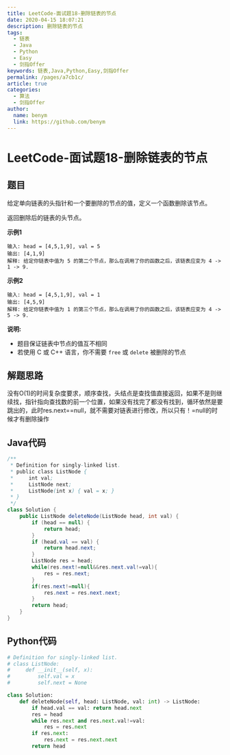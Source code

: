 ```yaml
---
title: LeetCode-面试题18-删除链表的节点
date: 2020-04-15 18:07:21
description: 删除链表的节点
tags: 
  - 链表
  - Java
  - Python
  - Easy
  - 剑指Offer
keywords: 链表,Java,Python,Easy,剑指Offer
permalink: /pages/a7cb1c/
article: true
categories: 
  - 算法
  - 剑指Offer
author: 
  name: benym
  link: https://github.com/benym
---
```


# LeetCode-面试题18-删除链表的节点

## 题目

给定单向链表的头指针和一个要删除的节点的值，定义一个函数删除该节点。

返回删除后的链表的头节点。

 

**示例1**

```
输入: head = [4,5,1,9], val = 5
输出: [4,1,9]
解释: 给定你链表中值为 5 的第二个节点，那么在调用了你的函数之后，该链表应变为 4 -> 1 -> 9.
```

**示例2**

```
输入: head = [4,5,1,9], val = 1
输出: [4,5,9]
解释: 给定你链表中值为 1 的第三个节点，那么在调用了你的函数之后，该链表应变为 4 -> 5 -> 9.
```

**说明:**

- 题目保证链表中节点的值互不相同
- 若使用 C 或 C++ 语言，你不需要 `free` 或 `delete` 被删除的节点

## 解题思路

没有O(1)的时间复杂度要求，顺序查找，头结点是查找值直接返回，如果不是则继续找，指针指向查找数的前一个位置，如果没有找完了都没有找到，循环依然是要跳出的，此时res.next==null，就不需要对链表进行修改，所以只有！=null的时候才有删除操作

## Java代码

```java
/**
 * Definition for singly-linked list.
 * public class ListNode {
 *     int val;
 *     ListNode next;
 *     ListNode(int x) { val = x; }
 * }
 */
class Solution {
    public ListNode deleteNode(ListNode head, int val) {
        if (head == null) {
            return head;
        }
        if (head.val == val) {
            return head.next;
        }
        ListNode res = head;
        while(res.next!=null&&res.next.val!=val){
            res = res.next;
        }
        if(res.next!=null){
            res.next = res.next.next;
        }
        return head;
    }
}
```

## Python代码

```python
# Definition for singly-linked list.
# class ListNode:
#     def __init__(self, x):
#         self.val = x
#         self.next = None

class Solution:
    def deleteNode(self, head: ListNode, val: int) -> ListNode:
        if head.val == val: return head.next
        res = head
        while res.next and res.next.val!=val:
            res = res.next
        if res.next:
            res.next = res.next.next
        return head
```

